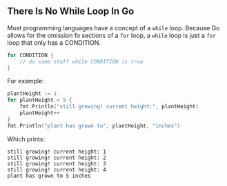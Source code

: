 ## There Is No While Loop In Go

Most programming languages have a concept of a `while` loop. Because Go allows
for the omission fo sections of a `for` loop, a `while` loop is just a `for`
loop that only has a CONDITION.

```go
for CONDITION {
    // do some stuff while CONDITION is true
}
```

For example:

```go
plantHeight := 1
for plantHeight < 5 {
    fmt.Println("still growing! current height:", plantHeight)
    plantHeight++
}
fmt.Println("plant has grown to", plantHeight, "inches")
```

Which prints:

```
still growing! current height: 1
still growing! current height: 2
still growing! current height: 3
still growing! current height: 4
plant has grown to 5 inches
```
